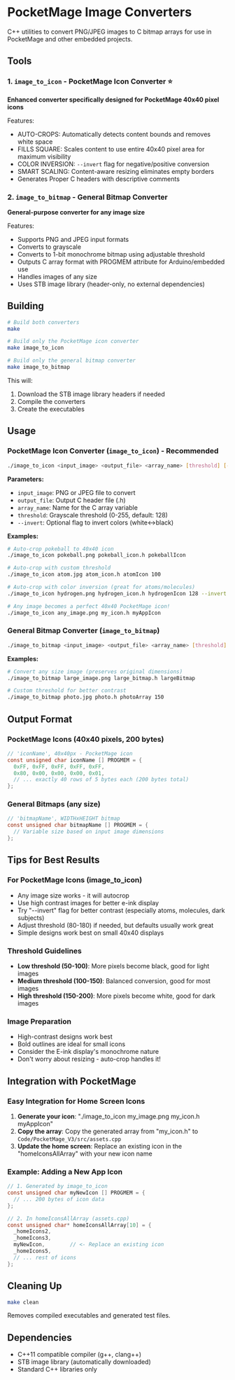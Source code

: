 # PocketMage Image Converters

C++ utilities to convert PNG/JPEG images to C bitmap arrays for use in PocketMage and other embedded projects.

## Tools

### 1. `image_to_icon` - PocketMage Icon Converter ⭐
**Enhanced converter specifically designed for PocketMage 40x40 pixel icons**

Features:
- AUTO-CROPS: Automatically detects content bounds and removes white space
- FILLS SQUARE: Scales content to use entire 40x40 pixel area for maximum visibility
- COLOR INVERSION: `--invert` flag for negative/positive conversion
- SMART SCALING: Content-aware resizing eliminates empty borders
- Generates Proper C headers with descriptive comments

### 2. `image_to_bitmap` - General Bitmap Converter
**General-purpose converter for any image size**

Features:
- Supports PNG and JPEG input formats
- Converts to grayscale
- Converts to 1-bit monochrome bitmap using adjustable threshold
- Outputs C array format with PROGMEM attribute for Arduino/embedded use
- Handles images of any size
- Uses STB image library (header-only, no external dependencies)

## Building

```bash
# Build both converters
make

# Build only the PocketMage icon converter
make image_to_icon

# Build only the general bitmap converter  
make image_to_bitmap
```

This will:
1. Download the STB image library headers if needed
2. Compile the converters
3. Create the executables

## Usage

### PocketMage Icon Converter (`image_to_icon`) - Recommended 

```bash
./image_to_icon <input_image> <output_file> <array_name> [threshold] [--invert]
```

**Parameters:**
- `input_image`: PNG or JPEG file to convert
- `output_file`: Output C header file (.h)
- `array_name`: Name for the C array variable
- `threshold`: Grayscale threshold (0-255, default: 128)
- `--invert`: Optional flag to invert colors (white↔black)

**Examples:**
```bash
# Auto-crop pokeball to 40x40 icon
./image_to_icon pokeball.png pokeball_icon.h pokeballIcon

# Auto-crop with custom threshold
./image_to_icon atom.jpg atom_icon.h atomIcon 100

# Auto-crop with color inversion (great for atoms/molecules)
./image_to_icon hydrogen.png hydrogen_icon.h hydrogenIcon 128 --invert

# Any image becomes a perfect 40x40 PocketMage icon!
./image_to_icon any_image.png my_icon.h myAppIcon
```

### General Bitmap Converter (`image_to_bitmap`)

```bash
./image_to_bitmap <input_image> <output_file> <array_name> [threshold]
```

**Examples:**
```bash
# Convert any size image (preserves original dimensions)
./image_to_bitmap large_image.png large_bitmap.h largeBitmap

# Custom threshold for better contrast
./image_to_bitmap photo.jpg photo.h photoArray 150
```

## Output Format

### PocketMage Icons (40x40 pixels, 200 bytes)
```c
// 'iconName', 40x40px - PocketMage icon
const unsigned char iconName [] PROGMEM = {
  0xFF, 0xFF, 0xFF, 0xFF, 0xFF,
  0x80, 0x00, 0x00, 0x00, 0x01,
  // ... exactly 40 rows of 5 bytes each (200 bytes total)
};
```

### General Bitmaps (any size)
```c
// 'bitmapName', WIDTHxHEIGHT bitmap  
const unsigned char bitmapName [] PROGMEM = {
  // Variable size based on input image dimensions
};
```

## Tips for Best Results

### For PocketMage Icons (image_to_icon)
- Any image size works - it will autocrop
- Use high contrast images for better e-ink display
- Try "--invert" flag for better contrast (especially atoms, molecules, dark subjects)
- Adjust threshold (80-180) if needed, but defaults usually work great
- Simple designs work best on small 40x40 displays

### Threshold Guidelines
- **Low threshold (50-100)**: More pixels become black, good for light images
- **Medium threshold (100-150)**: Balanced conversion, good for most images  
- **High threshold (150-200)**: More pixels become white, good for dark images

### Image Preparation
- High-contrast designs work best
- Bold outlines are ideal for small icons
- Consider the E-ink display's monochrome nature
- Don't worry about resizing - auto-crop handles it!

## Integration with PocketMage

### Easy Integration for Home Screen Icons
1. **Generate your icon**: "./image_to_icon my_image.png my_icon.h myAppIcon"
2. **Copy the array**: Copy the generated array from "my_icon.h" to `Code/PocketMage_V3/src/assets.cpp`
3. **Update the home screen**: Replace an existing icon in the "homeIconsAllArray" with your new icon name

### Example: Adding a New App Icon
```c
// 1. Generated by image_to_icon
const unsigned char myNewIcon [] PROGMEM = {
  // ... 200 bytes of icon data
};

// 2. In homeIconsAllArray (assets.cpp)
const unsigned char* homeIconsAllArray[10] = {
  _homeIcons2,
  _homeIcons3,
  myNewIcon,        // <- Replace an existing icon
  _homeIcons5,
  // ... rest of icons
};
```
## Cleaning Up

```bash
make clean
```

Removes compiled executables and generated test files.

## Dependencies

- C++11 compatible compiler (g++, clang++)
- STB image library (automatically downloaded)
- Standard C++ libraries only
